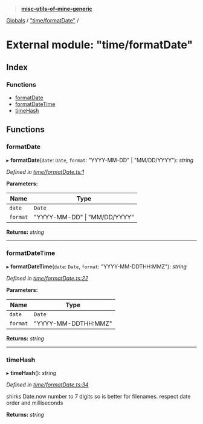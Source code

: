 > **[misc-utils-of-mine-generic](../README.md)**

[Globals](../globals.md) / ["time/formatDate"](_time_formatdate_.md) /

# External module: "time/formatDate"

## Index

### Functions

* [formatDate](_time_formatdate_.md#formatdate)
* [formatDateTime](_time_formatdate_.md#formatdatetime)
* [timeHash](_time_formatdate_.md#timehash)

## Functions

###  formatDate

▸ **formatDate**(`date`: `Date`, `format`: "YYYY-MM-DD" | "MM/DD/YYYY"): *string*

*Defined in [time/formatDate.ts:1](https://github.com/cancerberoSgx/misc-utils-of-mine/blob/30c5b7f/misc-utils-of-mine-generic/src/time/formatDate.ts#L1)*

**Parameters:**

Name | Type |
------ | ------ |
`date` | `Date` |
`format` | "YYYY-MM-DD" \| "MM/DD/YYYY" |

**Returns:** *string*

___

###  formatDateTime

▸ **formatDateTime**(`date`: `Date`, `format`: "YYYY-MM-DDTHH:MMZ"): *string*

*Defined in [time/formatDate.ts:22](https://github.com/cancerberoSgx/misc-utils-of-mine/blob/30c5b7f/misc-utils-of-mine-generic/src/time/formatDate.ts#L22)*

**Parameters:**

Name | Type |
------ | ------ |
`date` | `Date` |
`format` | "YYYY-MM-DDTHH:MMZ" |

**Returns:** *string*

___

###  timeHash

▸ **timeHash**(): *string*

*Defined in [time/formatDate.ts:34](https://github.com/cancerberoSgx/misc-utils-of-mine/blob/30c5b7f/misc-utils-of-mine-generic/src/time/formatDate.ts#L34)*

shirks Date.now number to 7 digits so is better for filenames. respect date order and  milliseconds

**Returns:** *string*